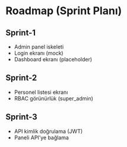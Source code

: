 # Roadmap (Sprint Planı)

## Sprint-1
- Admin panel iskeleti
- Login ekranı (mock)
- Dashboard ekranı (placeholder)

## Sprint-2
- Personel listesi ekranı
- RBAC görünürlük (super_admin)

## Sprint-3
- API kimlik doğrulama (JWT)
- Paneli API’ye bağlama
